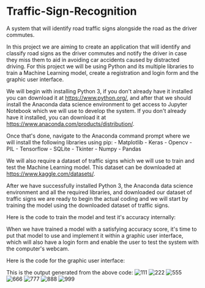 # Traffic-Sign-Recognition
A system that will identify road traffic signs alongside the road as the driver commutes.

In this project we are aiming to create an application that will identify and classify road signs as the driver commutes and notify the driver in case 
they miss them to aid in avoiding car accidents caused by distracted driving. For this project we will be using Python and its multiple libraries to 
train a Machine Learning model, create a registration and login form and the graphic user interface.

We will begin with installing Python 3, if you don't already have it installed you can download it at https://www.python.org/, and after that we 
should install the Anaconda data science environment to get access to Jupyter Notebook which we will use to develop the system. If you don't already have it
installed, you can download it at https://www.anaconda.com/products/distribution/.

Once that's done, navigate to the Anaconda command prompt where we will install the following libraries using pip:
	- Matplotlib
	- Keras
	- Opencv
	- PIL
	- Tensorflow
	- SQLite
	- Tkinter
	- Numpy
	- Pandas

We will also require a dataset of traffic signs which we will use to train and test the Machine Learning model. This dataset can be downloaded at 
https://www.kaggle.com/datasets/.

After we have successfully installed Python 3, the Anaconda data science environment and all the required libraries, and downloaded our dataset of 
traffic signs we are ready to begin the actual coding and we will start by training the model using the downloaded dataset of traffic signs.

Here is the code to train the model and test it's accuracy internally:

When we have trained a model with a satisfying accuracy score, it's time to put that model to use and implement it within a graphic user interface,
which will also have a login form and enable the user to test the system with the computer's webcam.

Here is the code for the graphic user interface:

This is the output generated from the above code:
![111](https://user-images.githubusercontent.com/112726898/212461772-2cab1684-64b4-4dfb-8b7f-b1f7fc583c30.JPG)
![222](https://user-images.githubusercontent.com/112726898/212461776-9b300433-bd49-4cf8-bf4c-45dd13363c9b.JPG)
![555](https://user-images.githubusercontent.com/112726898/212461781-181a1368-acc5-4030-b5f7-3190e405b64c.JPG)
![666](https://user-images.githubusercontent.com/112726898/212461785-cd87d353-9bab-4a61-853c-1b0d303c583f.JPG)
![777](https://user-images.githubusercontent.com/112726898/212461805-567ebc30-b9ac-4daa-9532-b384a767e007.JPG)
![888](https://user-images.githubusercontent.com/112726898/212461820-aee29d45-ff41-4917-b5f9-8256462a4f15.JPG)
![999](https://user-images.githubusercontent.com/112726898/212461826-7d28cfaf-1be1-4616-b9d4-14b4c15e7701.JPG)


